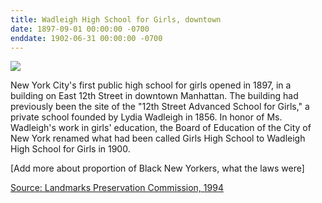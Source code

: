 ```yaml
---
title: Wadleigh High School for Girls, downtown
date: 1897-09-01 00:00:00 -0700
enddate: 1902-06-31 00:00:00 -0700
---
```


![](https://en.wikipedia.org/wiki/Lydia_Fowler_Wadleigh#/media/File:LydiaFowlerWadleigh.jpg)

New York City's first public high school for girls opened in 1897, in a building on East 12th Street in downtown Manhattan. The building had previously been the site of the "12th Street Advanced School for Girls," a private school founded by Lydia Wadleigh in 1856. In honor of Ms. Wadleigh's work in girls' education, the Board of Education of the City of New York renamed what had been called Girls High School to Wadleigh High School for Girls in 1900. 

[Add more about proportion of Black New Yorkers, what the laws were] 

[Source: Landmarks Preservation Commission, 1994](http://neighborhoodpreservationcenter.org/db/bb_files/Wadleigh-High-School-For-Girls.pdf)